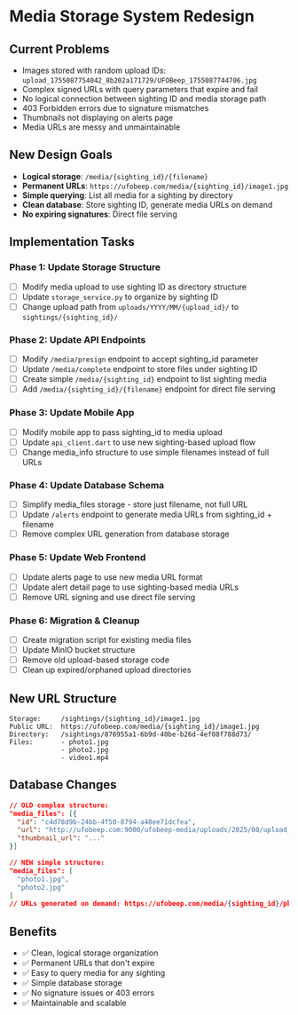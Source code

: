 # Media Storage System Redesign

## Current Problems
- Images stored with random upload IDs: `upload_1755087754042_8b202a171729/UFOBeep_1755087744706.jpg`
- Complex signed URLs with query parameters that expire and fail
- No logical connection between sighting ID and media storage path
- 403 Forbidden errors due to signature mismatches
- Thumbnails not displaying on alerts page
- Media URLs are messy and unmaintainable

## New Design Goals
- **Logical storage**: `/media/{sighting_id}/{filename}`
- **Permanent URLs**: `https://ufobeep.com/media/{sighting_id}/image1.jpg`
- **Simple querying**: List all media for a sighting by directory
- **Clean database**: Store sighting ID, generate media URLs on demand
- **No expiring signatures**: Direct file serving

## Implementation Tasks

### Phase 1: Update Storage Structure
- [ ] Modify media upload to use sighting ID as directory structure
- [ ] Update `storage_service.py` to organize by sighting ID
- [ ] Change upload path from `uploads/YYYY/MM/{upload_id}/` to `sightings/{sighting_id}/`

### Phase 2: Update API Endpoints
- [ ] Modify `/media/presign` endpoint to accept sighting_id parameter
- [ ] Update `/media/complete` endpoint to store files under sighting ID
- [ ] Create simple `/media/{sighting_id}` endpoint to list sighting media
- [ ] Add `/media/{sighting_id}/{filename}` endpoint for direct file serving

### Phase 3: Update Mobile App
- [ ] Modify mobile app to pass sighting_id to media upload
- [ ] Update `api_client.dart` to use new sighting-based upload flow
- [ ] Change media_info structure to use simple filenames instead of full URLs

### Phase 4: Update Database Schema
- [ ] Simplify media_files storage - store just filename, not full URL
- [ ] Update `/alerts` endpoint to generate media URLs from sighting_id + filename
- [ ] Remove complex URL generation from database storage

### Phase 5: Update Web Frontend
- [ ] Update alerts page to use new media URL format
- [ ] Update alert detail page to use sighting-based media URLs
- [ ] Remove URL signing and use direct file serving

### Phase 6: Migration & Cleanup
- [ ] Create migration script for existing media files
- [ ] Update MinIO bucket structure
- [ ] Remove old upload-based storage code
- [ ] Clean up expired/orphaned upload directories

## New URL Structure
```
Storage:     /sightings/{sighting_id}/image1.jpg
Public URL:  https://ufobeep.com/media/{sighting_id}/image1.jpg
Directory:   /sightings/876955a1-6b9d-40be-b26d-4ef08f788d73/
Files:       - photo1.jpg
             - photo2.jpg
             - video1.mp4
```

## Database Changes
```json
// OLD complex structure:
"media_files": [{
  "id": "c4d78d9b-24bb-4f50-8794-a48ee71dcfea",
  "url": "http://ufobeep.com:9000/ufobeep-media/uploads/2025/08/upload_1755087754042_8b202a171729/UFOBeep_1755087744706.jpg?X-Amz-Algorithm=...",
  "thumbnail_url": "..."
}]

// NEW simple structure:
"media_files": [
  "photo1.jpg",
  "photo2.jpg"
]
// URLs generated on demand: https://ufobeep.com/media/{sighting_id}/photo1.jpg
```

## Benefits
- ✅ Clean, logical storage organization
- ✅ Permanent URLs that don't expire
- ✅ Easy to query media for any sighting
- ✅ Simple database storage
- ✅ No signature issues or 403 errors
- ✅ Maintainable and scalable